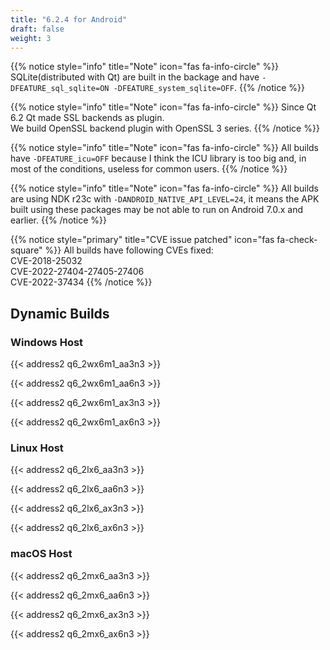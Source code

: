 ```yaml
---
title: "6.2.4 for Android"
draft: false
weight: 3
---
```


{{% notice style="info" title="Note"  icon="fas fa-info-circle" %}}
SQLite(distributed with Qt) are built in the backage and have `-DFEATURE_sql_sqlite=ON -DFEATURE_system_sqlite=OFF`.
{{% /notice %}}

{{% notice style="info" title="Note"  icon="fas fa-info-circle" %}}
Since Qt 6.2 Qt made SSL backends as plugin.  
We build OpenSSL backend plugin with OpenSSL 3 series.
{{% /notice %}}

{{% notice style="info" title="Note"  icon="fas fa-info-circle" %}}
All builds have `-DFEATURE_icu=OFF` because I think the ICU library is too big and, in most of the conditions, useless for common users.
{{% /notice %}}

{{% notice style="info" title="Note"  icon="fas fa-info-circle" %}}
All builds are using NDK r23c with `-DANDROID_NATIVE_API_LEVEL=24`, it means the APK built using these packages may be not able to run on Android 7.0.x and earlier.
{{% /notice %}}

{{% notice style="primary" title="CVE issue patched" icon="fas fa-check-square" %}}
All builds have following CVEs fixed:  
CVE-2018-25032  
CVE-2022-27404-27405-27406  
CVE-2022-37434
{{% /notice %}}

## Dynamic Builds

### Windows Host

{{< address2 q6_2wx6m1_aa3n3 >}}

{{< address2 q6_2wx6m1_aa6n3 >}}

{{< address2 q6_2wx6m1_ax3n3 >}}

{{< address2 q6_2wx6m1_ax6n3 >}}

### Linux Host

{{< address2 q6_2lx6_aa3n3 >}}

{{< address2 q6_2lx6_aa6n3 >}}

{{< address2 q6_2lx6_ax3n3 >}}

{{< address2 q6_2lx6_ax6n3 >}}

### macOS Host

{{< address2 q6_2mx6_aa3n3 >}}

{{< address2 q6_2mx6_aa6n3 >}}

{{< address2 q6_2mx6_ax3n3 >}}

{{< address2 q6_2mx6_ax6n3 >}}
